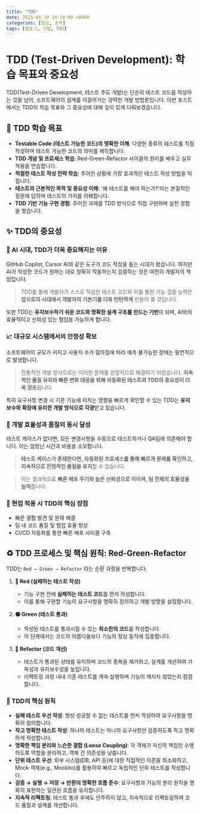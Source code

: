 ```yaml
---
title: "TDD"
date: 2025-08-10 14:10:00 +0900
categories: [일상, 공부]
tags: [블로그, 깃헙, TDD]
---
```


# TDD (Test-Driven Development): 학습 목표와 중요성

TDD(Test-Driven Development, 테스트 주도 개발)는 단순히 테스트 코드를 작성하는 것을 넘어, 소프트웨어의 설계를 이끌어가는 강력한 개발 방법론입니다. 이번 포스트에서는 TDD의 학습 목표와 그 중요성에 대해 깊이 있게 다뤄보겠습니다.

## 🎯 TDD 학습 목표

-   **Testable Code (테스트 가능한 코드)의 명확한 이해**: 다양한 종류의 테스트를 직접 작성하며 테스트 가능한 코드의 의미를 체득합니다.
-   **TDD 개념 및 프로세스 학습**: Red-Green-Refactor 사이클의 원리를 배우고 실무 적용을 연습합니다.
-   **적절한 테스트 작성 전략 학습**: 주어진 상황에 가장 효과적인 테스트 작성 방법을 익힙니다.
-   **테스트의 근본적인 목적 및 중요성 이해**: '왜 테스트를 해야 하는가?'라는 본질적인 질문에 답하며 테스트의 가치를 이해합니다.
-   **TDD 기반 기능 구현 경험**: 주어진 과제를 TDD 방식으로 직접 구현하며 실전 경험을 쌓습니다.

## ✨ TDD의 중요성

### 🤖 AI 시대, TDD가 더욱 중요해지는 이유

GitHub Copilot, Cursor AI와 같은 도구가 코드 작성을 돕는 시대가 왔습니다. 하지만 AI가 작성한 코드가 원하는 대로 정확히 작동하는지 검증하는 것은 여전히 개발자의 책임입니다.

> TDD를 통해 개발자가 스스로 작성한 테스트 코드와 이를 통한 기능 검증 능력은 **앞으로의 시대에서 개발자의 기본기를 더욱 탄탄하게** 만들어 줄 것입니다.

또한 TDD는 **유지보수하기 쉬운 코드와 명확한 설계 구조를 만드는 기반**이 되며, AI와의 효율적이고 신뢰성 있는 협업을 가능하게 합니다.

### 📈 대규모 시스템에서의 안정성 확보

소프트웨어의 규모가 커지고 사용자 수가 많아짐에 따라 예측 불가능한 장애는 필연적으로 발생합니다.

> 전통적인 개발 방식으로는 이러한 문제를 안정적으로 해결하기 어렵습니다. **지속적인 품질 유지와 빠른 변화 대응을 위해 자동화된 테스트와 TDD의 중요성이 더욱 강조**됩니다.

특히 요구사항 변경 시 기존 기능에 미치는 영향을 빠르게 확인할 수 있는 TDD는 **유지보수와 확장에 유리한 개발 방식으로 각광**받고 있습니다.

### 🚀 개발 효율성과 품질의 동시 달성

테스트 케이스가 없다면, 모든 변경사항을 수동으로 테스트하거나 QA팀에 의존해야 합니다. 이는 엄청난 시간과 비용을 소모합니다.

> **테스트 케이스가 존재한다면, 자동화된 프로세스를 통해 빠르게 문제를 확인하고, 지속적으로 안정적인 품질을 유지**할 수 있습니다.

> 이는 결과적으로 **빠른 배포 주기와 높은 신뢰성으로 이어져, 팀 전체의 효율성을 높여**줍니다.

### 💼 현업 적용 시 TDD의 핵심 장점

-   빠른 결함 발견 및 문제 해결
-   팀 내 코드 품질 및 협업 효율 향상
-   CI/CD 자동화를 통한 빠른 배포 사이클 구축

## ♻️ TDD 프로세스 및 핵심 원칙: Red-Green-Refactor

TDD는 `Red → Green → Refactor` 라는 순환 과정을 반복합니다.

1.  **🔴 Red (실패하는 테스트 작성)**
    -   기능 구현 전에 **실패하는 테스트 코드**를 먼저 작성합니다.
    -   이를 통해 구현할 기능의 요구사항을 명확히 정의하고 개발 방향을 설정합니다.

2.  **🟢 Green (테스트 통과)**
    -   작성된 테스트를 통과시킬 수 있는 **최소한의 코드**를 작성합니다.
    -   이 단계에서는 코드의 아름다움보다 기능의 정상 동작에 집중합니다.

3.  **🔵 Refactor (코드 개선)**
    -   테스트가 통과된 상태를 유지하며 코드의 중복을 제거하고, 설계를 개선하여 가독성과 유지보수성을 높입니다.
    -   리팩토링 과정 내내 기존 테스트를 계속 실행하며 기능이 깨지지 않았는지 점검합니다.

### 🔑 TDD의 핵심 원칙

-   **실패 테스트 우선 작성**: 항상 성공할 수 없는 테스트를 먼저 작성하여 요구사항을 명확히 정의합니다.
-   **작고 명확한 테스트 작성**: 하나의 테스트는 하나의 요구사항만 검증하도록 작고 명확하게 작성합니다.
-   **명확한 책임 분리와 느슨한 결합 (Loose Coupling)**: 각 객체가 자신의 책임만 수행하도록 역할을 분리하고, 객체 간 의존성을 낮춥니다.
-   **단위 테스트 우선**: 외부 시스템(DB, API 등)에 대한 직접적인 의존을 최소화하고, Mock 객체(e.g., Mockito)를 활용하여 빠르고 독립적인 단위 테스트를 작성합니다.
-   **검증 → 실행 → 저장 → 반환의 명확한 흐름 준수**: 요구사항과 기능의 분리 원칙을 명확히 표현하는 일관된 흐름을 유지합니다.
-   **지속적 리팩토링**: 테스트 통과 후에도 안주하지 않고, 지속적으로 리팩토링하여 코드 품질과 설계를 개선합니다.